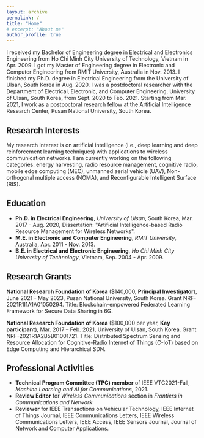 ```yaml
---
layout: archive
permalink: /
title: "Home"
# excerpt: "About me"
author_profile: true
---
```


I received my Bachelor of Engineering degree in Electrical and Electronics Engineering from Ho Chi Minh City University of Technology, Vietnam in Apr. 2009. I got my Master of Engineering degree in Electronic and Computer Engineering from RMIT University, Australia in Nov. 2013. I finished my Ph.D. degree in Electrical Engineering from the University of Ulsan, South Korea in Aug. 2020. I was a postdoctoral researcher with the Department of Electrical, Electronic, and Computer Engineering, University of Ulsan, South Korea, from Sept. 2020 to Feb. 2021. Starting from Mar. 2021, I work as a postpoctoral research fellow at the Artificial Intelligence Research Center, Pusan National University, South Korea.  

## Research Interests

My research interest is on artificial intelligence (i.e., deep learning and deep reinforcement learning techniques) with applications to wireless communication networks. I am currently working on the following categories: energy harvesting,  radio resource management, cognitive radio, mobile edge computing (MEC), unmanned aerial vehicle (UAV), Non-orthogonal multiple access (NOMA), and Reconfigurable Intelligent Surface (RIS).

## Education

- **Ph.D. in Electrical Engineering**, _University of Ulsan_, South Korea, Mar. 2017 - Aug. 2020, Dissertation: "Artificial Intelligence-based Radio Resource Management for Wireless Networks".
- **M.E. in Electronic and Computer Engineering**, _RMIT University_, Australia, Apr. 2011 - Nov. 2013.
- **B.E. in Electrical and Electronic Engineering**, _Ho Chi Minh City University of Technology_, Vietnam, Sep. 2004 - Apr. 2009.

## Research Grants

**National Research Foundation of Korea** ($140,000, **Principal Investigator**), June 2021 - May 2023, Pusan National University, South Korea. Grant NRF-2021R1I1A1A01050294. Title: Blockchain-empowered Federated Learning Framework for Secure Data Sharing in 6G.

**National Research Foundation of Korea** ($100,000 per year, **Key participant**), Mar. 2017 – Feb. 2021, University of Ulsan, South Korea. Grant NRF-2021R1A2B5B01001721. Title: Distributed Spectrum Sensing and Resource Allocation for Cognitive-Radio Internet of Things (C-IoT) based on Edge Computing and Hierarchical SDN.

## Professional Activities

- **Technical Program Committee (TPC) member** of IEEE VTC2021-Fall, _Machine Learning and AI for Communications_, 2021.
- **Review Editor** for _Wireless Communications_ section in _Frontiers in Communications and Network_.
- **Reviewer** for IEEE Transactions on Vehicular Technology, IEEE Internet of Things Journal, IEEE Communications Letters, IEEE Wireless Communications Letters, IEEE Access, IEEE Sensors Journal, Journal of Network and Computer Applications.

